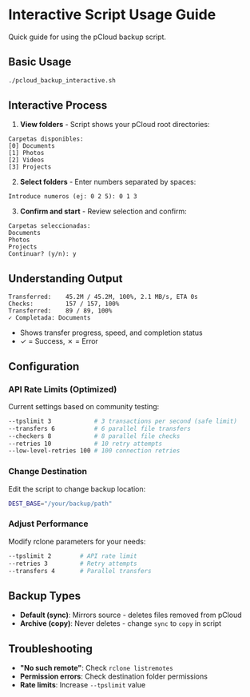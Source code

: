 # Interactive Script Usage Guide

Quick guide for using the pCloud backup script.

## Basic Usage

```bash
./pcloud_backup_interactive.sh
```

## Interactive Process

1. **View folders** - Script shows your pCloud root directories:
```
Carpetas disponibles:
[0] Documents
[1] Photos
[2] Videos
[3] Projects
```

2. **Select folders** - Enter numbers separated by spaces:
```
Introduce numeros (ej: 0 2 5): 0 1 3
```

3. **Confirm and start** - Review selection and confirm:
```
Carpetas seleccionadas:
Documents
Photos  
Projects
Continuar? (y/n): y
```

## Understanding Output

```
Transferred:    45.2M / 45.2M, 100%, 2.1 MB/s, ETA 0s
Checks:         157 / 157, 100%
Transferred:    89 / 89, 100%
✓ Completada: Documents
```

- Shows transfer progress, speed, and completion status
- ✓ = Success, ✗ = Error

## Configuration

### API Rate Limits (Optimized)
Current settings based on community testing:
```bash
--tpslimit 3            # 3 transactions per second (safe limit)
--transfers 6           # 6 parallel file transfers  
--checkers 8            # 8 parallel file checks
--retries 10            # 10 retry attempts
--low-level-retries 100 # 100 connection retries
```

### Change Destination
Edit the script to change backup location:
```bash
DEST_BASE="/your/backup/path"
```

### Adjust Performance
Modify rclone parameters for your needs:
```bash
--tpslimit 2        # API rate limit
--retries 3         # Retry attempts  
--transfers 4       # Parallel transfers
```

## Backup Types

- **Default (sync)**: Mirrors source - deletes files removed from pCloud
- **Archive (copy)**: Never deletes - change `sync` to `copy` in script

## Troubleshooting

- **"No such remote"**: Check `rclone listremotes`
- **Permission errors**: Check destination folder permissions
- **Rate limits**: Increase `--tpslimit` value

